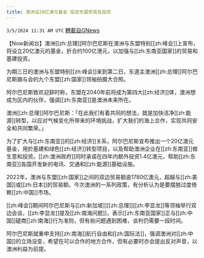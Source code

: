 ```yaml
---
title: 澳洲设20亿澳元基金 促进东盟贸易及投资
---
```

`3/5/2024 11:31 AM UTC` [轉載自GNews](https://gnews.org/articles/2366998)

【Now新闻台】澳洲[[zh:总理]]阿尔巴尼斯在澳洲与东盟特别[[zh:峰会]]上宣布，将设立20亿澳元的基金，折合约100亿港元，以加强与[[zh:东南亚国家]]的贸易和基建投资。

为期三日的澳洲与东盟特别[[zh:峰会]]来到第二日，东道主澳洲[[zh:总理]]阿尔巴尼斯跟与会的九个东盟[[zh:国家]]领袖拍摄大合照。

阿尔巴尼斯致欢迎辞时称，东盟在2040年前将成为第四大[[zh:经济]]体，澳洲想成为区内的伙伴，强调[[zh:东南亚]]是澳洲未来所在。

澳洲[[zh:总理]]阿尔巴尼斯：「在此我们有着共同的想法，就是加快洁净[[zh:能源]]转型，以应对气候变化所带来的环境挑战，扩大我们的海上合作，实现共同安全和共同繁荣。」

为了扩大与[[zh:东南亚]]的[[zh:经济]]关系，阿尔巴尼斯宣布推出一个20亿澳元基金，用於基建和绿色[[zh:经济]]转型项目，以及帮助澳洲企业在[[zh:东南亚]]做生意和投资。[[zh:澳洲政府]]同时承诺在四年内额外投资1.4亿澳元，帮助[[zh:东南亚]]各国开发新的电讯、交通和[[zh:能源]]基础设施。

2022年，澳洲与东盟[[zh:国家]]之间的双边贸易额逾1780亿澳元，超越与[[zh:美国]]或[[zh:日本]]的贸易额。今次澳洲的一系列政策，有分析认为是要摆脱过度倚赖[[zh:中国]]巿场。

[[zh:峰会]]期间阿尔巴尼斯与[[zh:新加坡]][[zh:总理]][[zh:李显龙]]等领袖举行双边会谈，[[zh:李显龙]]提及[[zh:南海问题]]，表示[[zh:东南亚国家]]正与[[zh:中国]]磋商[[zh:南海]]行为准则，但有些问题遇到困难，谈判仍需要一段时间。

阿尔巴尼斯就重申支持[[zh:南海]]航行自由和[[zh:国际法]]，强调澳洲对[[zh:中国]]的立场没变，希望在可以合作的地方合作，但有必要时亦会提出反对声音，以澳洲利益为前提。
